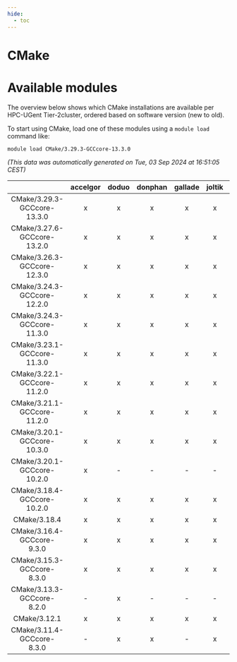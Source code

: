 ```yaml
---
hide:
  - toc
---
```


CMake
=====

# Available modules


The overview below shows which CMake installations are available per HPC-UGent Tier-2cluster, ordered based on software version (new to old).

To start using CMake, load one of these modules using a `module load` command like:

```shell
module load CMake/3.29.3-GCCcore-13.3.0
```

*(This data was automatically generated on Tue, 03 Sep 2024 at 16:51:05 CEST)*  

| |accelgor|doduo|donphan|gallade|joltik|shinx|skitty|
| :---: | :---: | :---: | :---: | :---: | :---: | :---: | :---: |
|CMake/3.29.3-GCCcore-13.3.0|x|x|x|x|x|x|x|
|CMake/3.27.6-GCCcore-13.2.0|x|x|x|x|x|x|x|
|CMake/3.26.3-GCCcore-12.3.0|x|x|x|x|x|x|x|
|CMake/3.24.3-GCCcore-12.2.0|x|x|x|x|x|x|x|
|CMake/3.24.3-GCCcore-11.3.0|x|x|x|x|x|x|x|
|CMake/3.23.1-GCCcore-11.3.0|x|x|x|x|x|x|x|
|CMake/3.22.1-GCCcore-11.2.0|x|x|x|x|x|-|x|
|CMake/3.21.1-GCCcore-11.2.0|x|x|x|x|x|x|x|
|CMake/3.20.1-GCCcore-10.3.0|x|x|x|x|x|-|x|
|CMake/3.20.1-GCCcore-10.2.0|x|-|-|-|-|-|-|
|CMake/3.18.4-GCCcore-10.2.0|x|x|x|x|x|-|x|
|CMake/3.18.4|x|x|x|x|x|x|x|
|CMake/3.16.4-GCCcore-9.3.0|x|x|x|x|x|-|x|
|CMake/3.15.3-GCCcore-8.3.0|x|x|x|x|x|-|x|
|CMake/3.13.3-GCCcore-8.2.0|-|x|-|-|-|-|-|
|CMake/3.12.1|x|x|x|x|x|-|x|
|CMake/3.11.4-GCCcore-8.3.0|-|x|x|-|x|-|x|
